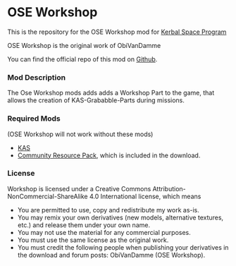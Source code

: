 OSE Workshop
===

This is the repository for the OSE Workshop mod for [Kerbal Space Program](http://kerbalspaceprogram.com)

OSE Workshop is the original work of ObiVanDamme

You can find the official repo of this mod on [Github](http://github.com/ObiVanDamme/Workshop).

### Mod Description
The Ose Workshop mods adds adds a Workshop Part to the game, that allows the creation of KAS-Grababble-Parts during missions. 

### Required Mods
(OSE Workshop will not work without these mods)
* [KAS](http://forum.kerbalspaceprogram.com/threads/92514)
* [Community Resource Pack](http://forum.kerbalspaceprogram.com/threads/91998), which is included in the download.

### License

Workshop is licensed under a Creative Commons Attribution-NonCommercial-ShareAlike 4.0 International license, which means
* You are permitted to use, copy and redistribute my work as-is.
* You may remix your own derivatives (new models, alternative textures, etc.) and release them under your own name.
* You may not use the material for any commercial purposes.
* You must use the same license as the original work.
* You must credit the following people when publishing your derivatives in the download and forum posts: ObiVanDamme (OSE Workshop).
